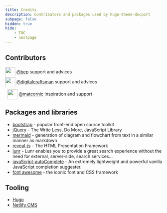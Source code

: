 ```yaml
---
title: Credits
description: Contributors and packages used by hugo-theme-docport
subpage: false
hidden: true
hide:
    - TOC
    - nextpage
---
```


## Contributors

<style type="text/css">
.ghContributors{
	display:flex;
	flex-flow:  wrap;
	align-content: space-around;
}

.ghContributors > div{
	margin:7px;
	line-height: initial;
	display:flex;
	flex-flow:  wrap;
	flex-direction: row;
	width: 30%;
	align-items: baseline;
}

.ghContributors img{
	margin: auto 5px !important;
	padding: 0px 0px ;

}

.ghContributors > div span{
	display:flex;
	flex-direction: column ;
}

.ghContributors a {
	text-decoration: none!important;
}

.ghContributors > div span label{
	font-size: x-small;
	margin: 0px 0px ;
}
</style>

<!-- <div class="ghContributors">
{{%ghcontributors "https://api.github.com/repos/vjeantet/hugo-theme-docport/contributors?per_page=100" %}} -->

<div>
	<img src="https://avatars2.githubusercontent.com/u/394382?v=3" class="inline" width="32" height="32" style="height: 32px;height: 32px; vertical-align:middle; ">
	<span>
		<a href="https://github.com/bep">@bep</a>
		<label class="contributions">support and advices</label>
	</span>
</div>

<div>
	<img src="https://avatars2.githubusercontent.com/u/7010165?v=3" class="inline" width="32" height="32" style="height: 32px;height: 32px; vertical-align:middle; ">
	<span>
		<a href="https://github.com/digitalcraftsman">@digitalcraftsman</a>
		<label class="contributions">support and advices</label>
	</span>
</div>

<div style="margin:7px">
	<img src="https://avatars2.githubusercontent.com/u/3520706?v=3" class="inline" width="32" height="32" style="height: 32px;height: 32px; vertical-align:middle; ">
	<span>
		<a href="https://github.com/matcornic">@matcornic</a>
		<label>inspiration and support</label>
	</span>
</div>

</div>

## Packages and libraries

-   [bootstrap](https://getbootstrap.com/) - popular front-end open source toolkit
-   [jQuery](https://jquery.com) - The Write Less, Do More, JavaScript Library
-   [mermaid](https://knsv.github.io/mermaid) - generation of diagram and flowchart from text in a similar manner as markdown
-   [reveal-js](http://lab.hakim.se/reveal-js) - The HTML Presentation Framework
-   [lunr](https://lunrjs.com) - Lunr enables you to provide a great search experience without the need for external, server-side, search services...
-   [javaScript-autoComplete](https://github.com/Pixabay/JavaScript-autoComplete) - An extremely lightweight and powerful vanilla JavaScript completion suggester.
-   [font awesome](http://fontawesome.io/) - the iconic font and CSS framework

## Tooling

-   [Hugo](https://gohugo.io/)
-   [Netlify CMS](https://www.netlifycms.org/)
